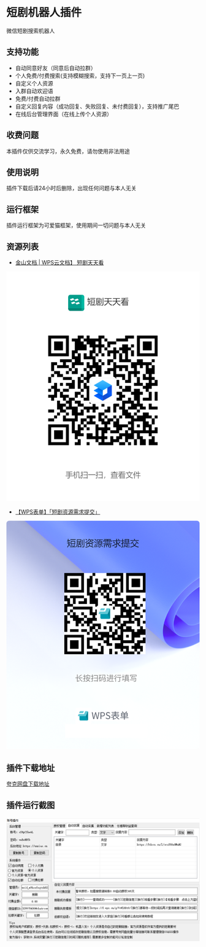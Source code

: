 # 短剧机器人插件
微信短剧搜索机器人
## 支持功能
- 自动同意好友（同意后自动拉群）
- 个人免费/付费搜索(支持模糊搜索，支持下一页上一页)
- 自定义个人资源
- 入群自动欢迎语
- 免费/付费自动拉群
- 自定义回复内容（成功回复、失败回复、未付费回复），支持推广尾巴
- 在线后台管理界面（在线上传个人资源）
## 收费问题
本插件仅供交流学习，永久免费，请勿使用非法用途
## 使用说明
插件下载后请24小时后删除，出现任何问题与本人无关
## 运行框架
插件运行框架为可爱猫框架，使用期间一切问题与本人无关
## 资源列表
- [金山文档 | WPS云文档】 短剧天天看](https://kdocs.cn/l/crzS58nUMuN2)
  
![](https://github.com/xiaobaiweinuli/duanju/blob/main/%E7%9F%AD%E5%89%A7%E5%A4%A9%E5%A4%A9%E7%9C%8B.png)

- [【WPS表单】「短剧资源需求提交」](https://f.wps.cn/g/VcWl8Bt9)
  
![](https://github.com/xiaobaiweinuli/duanju/blob/main/%E7%9F%AD%E5%89%A7%E8%B5%84%E6%BA%90%E9%9C%80%E6%B1%82%E6%8F%90%E4%BA%A4.png)

## 插件下载地址
[夸克网盘下载地址](https://pan.quark.cn/s/e5cb5335a56c)
## 插件运行截图
![软件界面截图](https://github.com/xiaobaiweinuli/duanju/blob/main/%E6%8F%92%E4%BB%B6%E8%BF%90%E8%A1%8C%E6%88%AA%E5%9B%BE.png)

